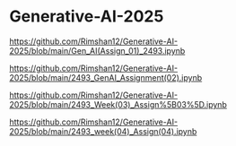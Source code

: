 # Generative-AI-2025
https://github.com/Rimshan12/Generative-AI-2025/blob/main/Gen_AI(Assign_01)_2493.ipynb


https://github.com/Rimshan12/Generative-AI-2025/blob/main/2493_GenAI_Assignment(02).ipynb


https://github.com/Rimshan12/Generative-AI-2025/blob/main/2493_Week(03)_Assign%5B03%5D.ipynb


https://github.com/Rimshan12/Generative-AI-2025/blob/main/2493_week(04)_Assign(04).ipynb
